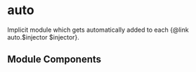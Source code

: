
# auto

Implicit module which gets automatically added to each {@link auto.$injector $injector}.



## Module Components





